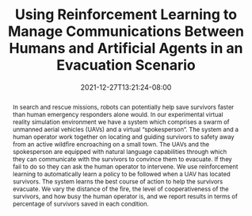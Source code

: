 ---
# Documentation: https://sourcethemes.com/academic/docs/managing-content/

title: "Using Reinforcement Learning to Manage Communications Between Humans and Artificial Agents in an Evacuation Scenario"
authors: [admin, Kallirroi Georgila, David Traum]
date: 2021-12-27T13:21:24-08:00
doi: ""

# Schedule page publish date (NOT publication's date).
publishDate: 2021-12-27T13:21:24-08:00

# Publication type.
# Legend: 0 = Uncategorized; 1 = Conference paper; 2 = Journal article;
# 3 = Preprint / Working Paper; 4 = Report; 5 = Book; 6 = Book section;
# 7 = Thesis; 8 = Patent
publication_types: ["1"]

# Publication name and optional abbreviated publication name.
publication: "Using Reinforcement Learning to Manage Communications Between Humans and Artificial Agents in an Evacuation Scenario"
publication_short: ""

abstract: "In search and rescue missions, robots can potentially help save survivors faster than human emergency responders alone would. In our experimental virtual reality simulation environment we have a system which comprises a swarm of unmanned aerial vehicles (UAVs) and a virtual “spokesperson”. The system and a human operator work together on locating and guiding survivors to safety away from an active wildfire encroaching on a small town. The UAVs and the spokesperson are equipped with natural language capabilities through which they can communicate with the survivors to convince them to evacuate. If they fail to do so they can ask the human operator to intervene. We use reinforcement learning to automatically learn a policy to be followed when a UAV has located survivors. The system learns the best course of action to help the survivors evacuate. We vary the distance of the fire, the level of cooperativeness of the survivors, and how busy the human operator is, and we report results in terms of percentage of survivors saved in each condition."

# Summary. An optional shortened abstract.
summary: "FLAIRS 2021"

tags: []
categories: []
featured: false

# Custom links (optional).
#   Uncomment and edit lines below to show custom links.
# links:
# - name: Follow
#   url: https://twitter.com
#   icon_pack: fab
#   icon: twitter

url_pdf: https://aaai.org/ocs/index.php/FLAIRS/FLAIRS20/paper/view/18469/17622
url_code:
url_dataset:
url_poster: https://drive.google.com/file/d/150U13cG12HCWaHEqaO_li4U9wLZtqe3T/view
url_project:
url_slides: https://drive.google.com/file/d/1twgbPq7HFnUSUn1C2NUzsGVF8b2_flxS/view
url_source:
url_video:

# Featured image
# To use, add an image named `featured.jpg/png` to your page's folder. 
# Focal points: Smart, Center, TopLeft, Top, TopRight, Left, Right, BottomLeft, Bottom, BottomRight.
image:
  caption: ""
  focal_point: "Center"
  preview_only: false

# Associated Projects (optional).
#   Associate this publication with one or more of your projects.
#   Simply enter your project's folder or file name without extension.
#   E.g. `internal-project` references `content/project/internal-project/index.md`.
#   Otherwise, set `projects: []`.
projects: []

# Slides (optional).
#   Associate this publication with Markdown slides.
#   Simply enter your slide deck's filename without extension.
#   E.g. `slides: "example"` references `content/slides/example/index.md`.
#   Otherwise, set `slides: ""`.
slides: ""
--- 